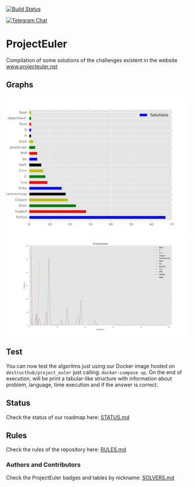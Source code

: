 [![Build Status](https://travis-ci.org/DestructHub/ProjectEuler.svg?branch=master)](https://travis-ci.org/DestructHub/ProjectEuler)

[![Telegram Chat](https://patrolavia.github.io/telegram-badge/chat.png)](https://telegram.me/destructhub)


# ProjectEuler
Compilation of some solutions of the challenges existent in the website www.projecteuler.net

## Graphs

![Solutions by Language](data/count.png)
![Time Execution by Language](data/time.png)

## Test

You can now test the algoritms just using our Docker image hosted on `destructhub/project_euler` just calling:
`docker-compose up`. On the end of execution, will be print a tabular-like structure with information about problem,
language, time execution and if the answer is correct.

## Status

Check the status of our roadmap here: [STATUS.md](STATUS.md)

## Rules

Check the rules of the repository here:  [RULES.md](RULES.md)

### Authors and Contributors

Check the ProjectEuler badges and tables by nickname: [SOLVERS.md](SOLVERS.md)
